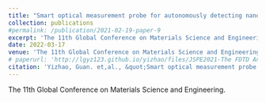```yaml
---
title: "Smart optical measurement probe for autonomously detecting nano-defects on bare semiconductor wafer surface: highly sensitive observation system using phase-contrast microscopy with a spatial light modulator"
collection: publications
#permalink: /publication/2021-02-19-paper-9
excerpt: 'The 11th Global Conference on Materials Science and Engineering'
date: 2022-03-17
venue: 'The 11th Global Conference on Materials Science and Engineering (CMSE 2022)'
# paperurl: 'http://lgyz123.github.io/yizhao/files/JSPE2021-The FDTD Analysis of Near-field Response for Microgroove Structure with Standing Wave Illumination.pdf'
citation: 'Yizhao, Guan. et,al., &quot;Smart optical measurement probe for autonomously detecting nano-defects on bare semiconductor wafer surface: highly sensitive observation system using phase-contrast microscopy with a spatial light modulator.&quot; <i>CMSE 2022</i>. 3.'
---
```

The 11th Global Conference on Materials Science and Engineering.


